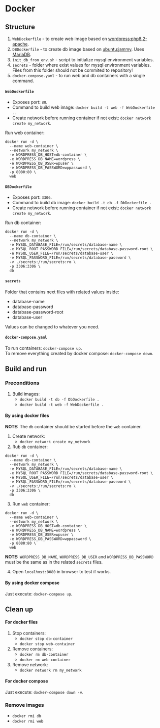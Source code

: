 # Docker

## Structure

1. `WebDockerfile` - to create web image based on [wordpress:php8.2-apache](https://hub.docker.com/layers/library/wordpress/php8.2-apache/images/sha256-0d4b5901a259a565595d1c48c40a34b2425c544cd3b26b6a5ebc9ddd39be29b7?context=explore).
2. `DBDockerfile` - to create db image based on [ubuntu:jammy](http://sabaka.net](https://hub.docker.com/layers/library/ubuntu/jammy/images/sha256-c9cf959fd83770dfdefd8fb42cfef0761432af36a764c077aed54bbc5bb25368?context=explore)https://hub.docker.com/layers/library/ubuntu/jammy/images/sha256-c9cf959fd83770dfdefd8fb42cfef0761432af36a764c077aed54bbc5bb25368?context=explore). Uses [MariaDB](https://mariadb.org/).
3. `init_db_from_env.sh` - script to initialize mysql environment variables.
4. `secrets` - folder where exist values for mysql environment variables. Files from this folder should not be commited to repository!
5. `docker-compose.yaml` - to run web and db containers with a single command.

#### `WebDockerfile`

- Exposes port: `80`.  
- Command to build web image: `docker build -t web -f WebDockerfile .`.  
- Create network before running container if not exist: `docker network create my_network`.  

Run web container:  
```
docker run -d \
  --name web-container \
  --network my_network \
  -e WORDPRESS_DB_HOST=db-container \
  -e WORDPRESS_DB_NAME=wordpress \
  -e WORDPRESS_DB_USER=wpuser \
  -e WORDPRESS_DB_PASSWORD=wppassword \
  -p 8080:80 \
  web
```

#### `DBDockerfile`

- Exposes port: `3306`.  
- Command to build db image: `docker build -t db -f DbDockerfile .`
- Create network before running container if not exist: `docker network create my_network`.  

Run db container:
```
docker run -d \
  --name db-container \
  --network my_network \
  -e MYSQL_DATABASE_FILE=/run/secrets/database-name \
  -e MYSQL_ROOT_PASSWORD_FILE=/run/secrets/database-password-root \
  -e MYSQL_USER_FILE=/run/secrets/database-user \
  -e MYSQL_PASSWORD_FILE=/run/secrets/database-password \
  -v ./secrets:/run/secrets:ro \
  -p 3306:3306 \
  db
```

#### `secrets`

Folder that contains next files with related values inside:
- database-name
- database-password
- database-password-root
- database-user

Values can be changed to whatever you need.

#### `docker-compose.yaml`
To run containers: `docker-compose up`.  
To remove everything created by docker compose: `docker-compose down`.

## Build and run

### Preconditions

1. Build images:
   - `docker build -t db -f DbDockerfile .`
   - `docker build -t web -f WebDockerfile .`

#### By using docker files

**NOTE:** The `db` container should be started before the `web` container.

1. Create network:
   - `docker network create my_network`
2. Rub `db` container:
```
docker run -d \
  --name db-container \
  --network my_network \
  -e MYSQL_DATABASE_FILE=/run/secrets/database-name \
  -e MYSQL_ROOT_PASSWORD_FILE=/run/secrets/database-password-root \
  -e MYSQL_USER_FILE=/run/secrets/database-user \
  -e MYSQL_PASSWORD_FILE=/run/secrets/database-password \
  -v ./secrets:/run/secrets:ro \
  -p 3306:3306 \
  db
```
3. Run `web` container:
```
docker run -d \
  --name web-container \
  --network my_network \
  -e WORDPRESS_DB_HOST=db-container \
  -e WORDPRESS_DB_NAME=wordpress \
  -e WORDPRESS_DB_USER=wpuser \
  -e WORDPRESS_DB_PASSWORD=wppassword \
  -p 8080:80 \
  web
```
**NOTE:** `WORDPRESS_DB_NAME`, `WORDPRESS_DB_USER` and `WORDPRESS_DB_PASSWORD` must be the same as in the related `secrets` files.

4. Open `localhost:8080` in browser to test if works.

#### By using docker compose

Just execute: `docker-compose up`.

## Clean up

#### For docker files

1. Stop containers:
   - `docker stop db-container`
   - `docker stop web-container`
2. Remove containers:
   - `docker rm db-container`
   - `docker rm web-container`
3. Remove network:
   - `docker network rm my_network`

#### For docker compose

Just execute: `docker-compose down -v`.

### Remove images

- `docker rmi db`
- `docker rmi web`
